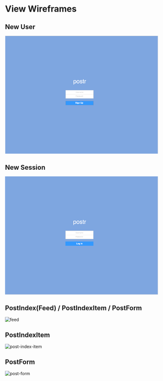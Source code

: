 # View Wireframes

## New User
![new-user]

## New Session
![new-session]

## PostIndex(Feed) / PostIndexItem / PostForm
![feed]

## PostIndexItem
![post-index-item]

## PostForm
![post-form]

[new-user]: ./wireframes/new_user.png
[new-session]: ./wireframes/new_session.png
[feed]: ./wireframes/feed.png
[post-index-item]: ./wireframes/post_index-item.png
[post-form]: ./wireframes/post_form.png
